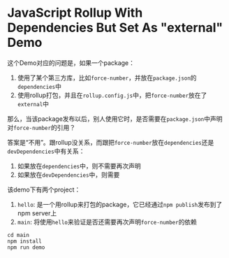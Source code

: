 JavaScript Rollup With Dependencies But Set As "external" Demo
==============================================================

这个Demo对应的问题是，如果一个package：

1. 使用了某个第三方库，比如`force-number`，并放在`package.json`的`dependencies`中
3. 使用rollup打包，并且在`rollup.config.js`中，把`force-number`放在了`external`中

那么，当该package发布以后，别人使用它时，是否需要在`package.json`中声明对`force-number`的引用？

答案是“不用”。跟rollup没关系，而跟把`force-number`放在`dependencies`还是`devDependencies`中有关系：

1. 如果放在`dependencies`中，则不需要再次声明
2. 如果放在`devDependencies`中，则需要

该demo下有两个project：

1. `hello`: 是一个用rollup来打包的package，它已经通过`npm publish`发布到了npm server上
2. `main`: 将使用`hello`来验证是否还需要再次声明`force-number`的依赖

```
cd main
npm install
npm run demo
```

